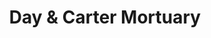 ---
title: "Day & Carter Mortuary"
url: /bedford/day-and-carter-mortuary/
shop: funeral directors
---